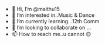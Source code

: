 - 👋 Hi, I’m @maithu15
- 👀 I’m interested in..Music & Dance
- 🌱 I’m currently learning...12th Comm
- 💞️ I’m looking to collaborate on ...
- 📫 How to reach me..u cannot 🙃

<!---
maithu15/maithu15 is a ✨ special ✨ repository because its `README.md` (this file) appears on your GitHub profile.
You can click the Preview link to take a look at your changes.
--->
